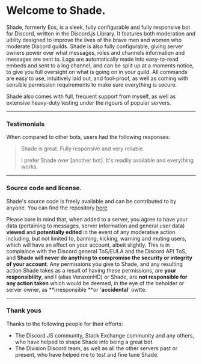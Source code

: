 # Welcome to Shade.

Shade, formerly Eos, is a sleek, fully configurable and fully responsive bot for Discord, written in the Discord.js Library. It features both moderation and ultility designed to improve the lives of the brave men and women who moderate Discord guilds. Shade is also fully configurable, giving server owners power over what messages, roles and channels information and messages are sent to. Logs are automatically made into easy-to-read embeds and sent to a log channel, and can be split up at a moments notice, to give you full oversight on what is going on in your guild. All commands are easy to use, intuitively laid out, and fool-proof, as well as coming with sensible permission requirements to make sure everything is secure.

Shade also comes with full, frequent support from myself, as well as extensive heavy-duty testing under the rigours of popular servers.

---

### Testimonials

When compared to other bots, users had the following responses:

> Shade is great. Fully responsive and very reliable.
>
> I prefer Shade over \[another bot\]. It's readily available and everything works.

---

### Source code and license.

Shade's source code is freely available and can be contributed to by anyone. You can find the repository [here](https://github.com/VeraxonHD/shade-modbot).

Please bare in mind that, when added to a server, you agree to have your data \(pertaining to messages, server information and general user data\) **viewed** and **potentially edited** in the event of any moderative action including, but not limited to, banning, kicking, warning and muting users, which will have an effect on your account, albeit slightly. This is in complaince with the Discord general ToS/EULA and the Discord API ToS, and **Shade will never do anything to compromise the security or integrity of your account**. Any permissions you give to Shade, and any resulting action Shade takes as a result of having these permissions, are **your responsibility**, and I \(alias VeraxonHD\) or Shade, are **not responsible for any action taken** which would be deemed, in the eye of the beholder or server owner, as **irresponsible **or '**accidental**' owtte.

---

### Thank yous

Thanks to the following people for their efforts:

* The Discord.JS community, Stack Exchange community and any others, who have helped to shape Shade into being a great bot.
* The Division Discord team, as well as all the other servers past or present, who have helped me to test and fine tune Shade.



